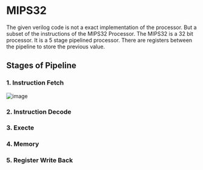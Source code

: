# MIPS32
  The given verilog code is not a exact implementation of the processor. But a subset of the instructions of the MIPS32 Processor.
  The MIPS32 is a 32 bit processor. It is a 5 stage pipelined processor. There are registers between the pipeline to store the previous value.
  
## Stages of Pipeline
### 1. Instruction Fetch
![image](https://github.com/nithish203/MIPS32/assets/115063170/43b029d7-37d1-4c1c-868a-6aa274320d5a)
        
### 2. Instruction Decode
### 3. Execte
### 4. Memory 
### 5. Register Write Back 
